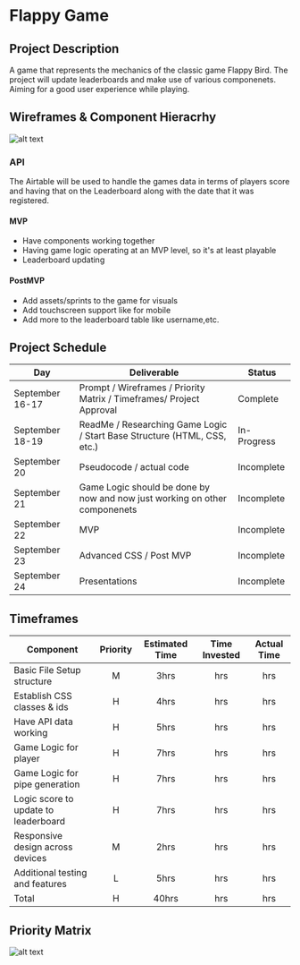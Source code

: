 # Flappy Game

## Project Description

A game that represents the mechanics of the classic game Flappy Bird. The project will update leaderboards and make use of various componenets. Aiming for a good user experience while playing.

## Wireframes & Component Hieracrhy

![alt text](https://github.com/thenathanlyle/flappygame/blob/102c7f58b76bcacc8415b55fe41f4020256b836d/Wireframe.png "Flappy Game")

### API

The Airtable will be used to handle the games data in terms of players score and having that on the Leaderboard along with the date that it was registered.

#### MVP

- Have components working together
- Having game logic operating at an MVP level, so it's at least playable
- Leaderboard updating

#### PostMVP

- Add assets/sprints to the game for visuals
- Add touchscreen support like for mobile
- Add more to the leaderboard table like username,etc.

## Project Schedule

| Day             | Deliverable                                                                | Status      |
| --------------- | -------------------------------------------------------------------------- | ----------- |
| September 16-17 | Prompt / Wireframes / Priority Matrix / Timeframes/ Project Approval       | Complete    |
| September 18-19 | ReadMe / Researching Game Logic / Start Base Structure (HTML, CSS, etc.)   | In-Progress |
| September 20    | Pseudocode / actual code                                                   | Incomplete  |
| September 21    | Game Logic should be done by now and now just working on other componenets | Incomplete  |
| September 22    | MVP                                                                        | Incomplete  |
| September 23    | Advanced CSS / Post MVP                                                    | Incomplete  |
| September 24    | Presentations                                                              | Incomplete  |

## Timeframes

| Component                            | Priority | Estimated Time | Time Invested | Actual Time |
| ------------------------------------ | :------: | :------------: | :-----------: | :---------: |
| Basic File Setup structure           |    M     |      3hrs      |      hrs      |     hrs     |
| Establish CSS classes & ids          |    H     |      4hrs      |      hrs      |     hrs     |
| Have API data working                |    H     |      5hrs      |      hrs      |     hrs     |
| Game Logic for player                |    H     |      7hrs      |      hrs      |     hrs     |
| Game Logic for pipe generation       |    H     |      7hrs      |      hrs      |     hrs     |
| Logic score to update to leaderboard |    H     |      7hrs      |      hrs      |     hrs     |
| Responsive design across devices     |    M     |      2hrs      |      hrs      |     hrs     |
| Additional testing and features      |    L     |      5hrs      |      hrs      |     hrs     |
| Total                                |    H     |     40hrs      |      hrs      |     hrs     |

## Priority Matrix

![alt text](https://github.com/thenathanlyle/flappygame/blob/f37ca9cda847bf1a250edee8af63add5c885a4c2/Matrix.png "Priority Matrix")
